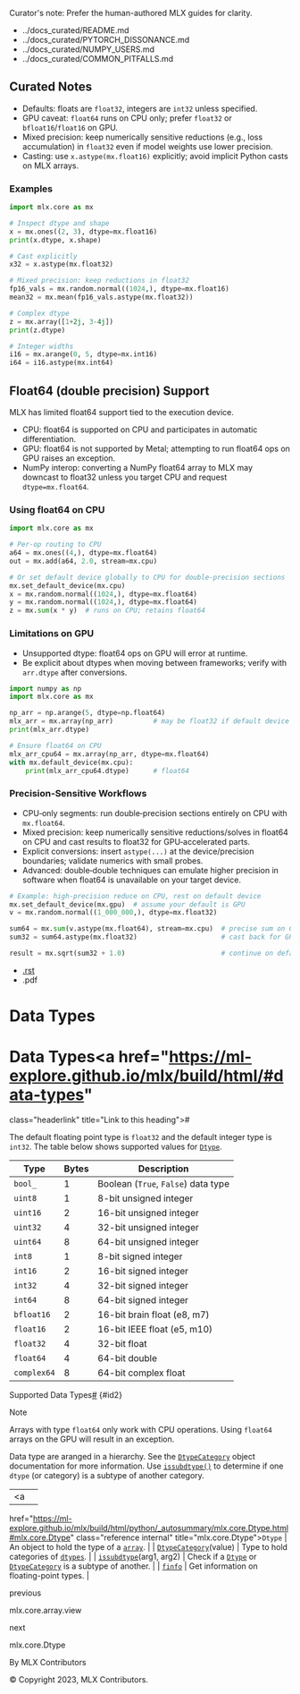 Curator's note: Prefer the human-authored MLX guides for clarity.
- ../docs_curated/README.md
- ../docs_curated/PYTORCH_DISSONANCE.md
- ../docs_curated/NUMPY_USERS.md
- ../docs_curated/COMMON_PITFALLS.md

<!--
Per-file analysis (data_types.md):
- Sphinx table of supported dtypes; includes an important GPU caveat for float64.
- Notable quirks: complex64 availability, bfloat16 vs float16 tradeoffs, and dtype up/down-casting with ops.
-->

## Curated Notes

- Defaults: floats are `float32`, integers are `int32` unless specified.
- GPU caveat: `float64` runs on CPU only; prefer `float32` or `bfloat16`/`float16` on GPU.
- Mixed precision: keep numerically sensitive reductions (e.g., loss accumulation) in `float32` even if model weights use lower precision.
- Casting: use `x.astype(mx.float16)` explicitly; avoid implicit Python casts on MLX arrays.

### Examples

```python
import mlx.core as mx

# Inspect dtype and shape
x = mx.ones((2, 3), dtype=mx.float16)
print(x.dtype, x.shape)

# Cast explicitly
x32 = x.astype(mx.float32)

# Mixed precision: keep reductions in float32
fp16_vals = mx.random.normal((1024,), dtype=mx.float16)
mean32 = mx.mean(fp16_vals.astype(mx.float32))

# Complex dtype
z = mx.array([1+2j, 3-4j])
print(z.dtype)

# Integer widths
i16 = mx.arange(0, 5, dtype=mx.int16)
i64 = i16.astype(mx.int64)
```

## Float64 (double precision) Support

MLX has limited float64 support tied to the execution device.

- CPU: float64 is supported on CPU and participates in automatic differentiation.
- GPU: float64 is not supported by Metal; attempting to run float64 ops on GPU raises an exception.
- NumPy interop: converting a NumPy float64 array to MLX may downcast to float32 unless you target CPU and request `dtype=mx.float64`.

### Using float64 on CPU

```python
import mlx.core as mx

# Per-op routing to CPU
a64 = mx.ones((4,), dtype=mx.float64)
out = mx.add(a64, 2.0, stream=mx.cpu)

# Or set default device globally to CPU for double-precision sections
mx.set_default_device(mx.cpu)
x = mx.random.normal((1024,), dtype=mx.float64)
y = mx.random.normal((1024,), dtype=mx.float64)
z = mx.sum(x * y)  # runs on CPU; retains float64
```

### Limitations on GPU

- Unsupported dtype: float64 ops on GPU will error at runtime.
- Be explicit about dtypes when moving between frameworks; verify with `arr.dtype` after conversions.

```python
import numpy as np
import mlx.core as mx

np_arr = np.arange(5, dtype=np.float64)
mlx_arr = mx.array(np_arr)          # may be float32 if default device is GPU
print(mlx_arr.dtype)

# Ensure float64 on CPU
mlx_arr_cpu64 = mx.array(np_arr, dtype=mx.float64)
with mx.default_device(mx.cpu):
    print(mlx_arr_cpu64.dtype)      # float64
```

### Precision‑Sensitive Workflows

- CPU‑only segments: run double‑precision sections entirely on CPU with `mx.float64`.
- Mixed precision: keep numerically sensitive reductions/solves in float64 on CPU and cast results to float32 for GPU‑accelerated parts.
- Explicit conversions: insert `astype(...)` at the device/precision boundaries; validate numerics with small probes.
- Advanced: double‑double techniques can emulate higher precision in software when float64 is unavailable on your target device.

```python
# Example: high‑precision reduce on CPU, rest on default device
mx.set_default_device(mx.gpu)  # assume your default is GPU
v = mx.random.normal((1_000_000,), dtype=mx.float32)

sum64 = mx.sum(v.astype(mx.float64), stream=mx.cpu)  # precise sum on CPU
sum32 = sum64.astype(mx.float32)                     # cast back for GPU work

result = mx.sqrt(sum32 + 1.0)                        # continue on default device
```


<div id="main-content" class="bd-main" role="main">

<div class="sbt-scroll-pixel-helper">

</div>

<div class="bd-content">

<div class="bd-article-container">

<div class="bd-header-article d-print-none">

<div class="header-article-items header-article__inner">

<div class="header-article-items__start">

<div class="header-article-item">

<span class="fa-solid fa-bars"></span>

</div>

</div>

<div class="header-article-items__end">

<div class="header-article-item">

<div class="article-header-buttons">

<a href="https://github.com/ml-explore/mlx"
class="btn btn-sm btn-source-repository-button"
data-bs-placement="bottom" data-bs-toggle="tooltip" target="_blank"
title="Source repository"><span class="btn__icon-container"> <em></em>
</span></a>

<div class="dropdown dropdown-download-buttons">

- <a
  href="https://ml-explore.github.io/mlx/build/html/_sources/python/data_types.rst"
  class="btn btn-sm btn-download-source-button dropdown-item"
  data-bs-placement="left" data-bs-toggle="tooltip" target="_blank"
  title="Download source file"><span class="btn__icon-container">
  <em></em> </span> <span class="btn__text-container">.rst</span></a>
- <span class="btn__icon-container"> </span>
  <span class="btn__text-container">.pdf</span>

</div>

<span class="btn__icon-container"> </span>

</div>

</div>

</div>

</div>

</div>

<div id="jb-print-docs-body" class="onlyprint">

# Data Types

<div id="print-main-content">

<div id="jb-print-toc">

</div>

</div>

</div>

<div id="searchbox">

</div>

<div id="data-types" class="section">

<span id="id1"></span>

# Data Types<a href="https://ml-explore.github.io/mlx/build/html/#data-types"
class="headerlink" title="Link to this heading">#</a>

The default floating point type is <span class="pre">`float32`</span>
and the default integer type is <span class="pre">`int32`</span>. The
table below shows supported values for <a
href="https://ml-explore.github.io/mlx/build/html/python/_autosummary/mlx.core.Dtype.html#mlx.core.Dtype"
class="reference internal" title="mlx.core.Dtype"><span
class="pre"><code class="sourceCode python">Dtype</code></span></a>.

<div class="pst-scrollable-table-container">

| Type | Bytes | Description |
|----|----|----|
| <span class="pre">`bool_`</span> | 1 | Boolean (<span class="pre">`True`</span>, <span class="pre">`False`</span>) data type |
| <span class="pre">`uint8`</span> | 1 | 8-bit unsigned integer |
| <span class="pre">`uint16`</span> | 2 | 16-bit unsigned integer |
| <span class="pre">`uint32`</span> | 4 | 32-bit unsigned integer |
| <span class="pre">`uint64`</span> | 8 | 64-bit unsigned integer |
| <span class="pre">`int8`</span> | 1 | 8-bit signed integer |
| <span class="pre">`int16`</span> | 2 | 16-bit signed integer |
| <span class="pre">`int32`</span> | 4 | 32-bit signed integer |
| <span class="pre">`int64`</span> | 8 | 64-bit signed integer |
| <span class="pre">`bfloat16`</span> | 2 | 16-bit brain float (e8, m7) |
| <span class="pre">`float16`</span> | 2 | 16-bit IEEE float (e5, m10) |
| <span class="pre">`float32`</span> | 4 | 32-bit float |
| <span class="pre">`float64`</span> | 4 | 64-bit double |
| <span class="pre">`complex64`</span> | 8 | 64-bit complex float |

<span class="caption-text">Supported Data
Types</span><a href="https://ml-explore.github.io/mlx/build/html/#id2"
class="headerlink" title="Link to this table">#</a> {#id2}

</div>

<div class="admonition note">

Note

Arrays with type <span class="pre">`float64`</span> only work with CPU
operations. Using <span class="pre">`float64`</span> arrays on the GPU
will result in an exception.

</div>

Data type are aranged in a hierarchy. See the <a
href="https://ml-explore.github.io/mlx/build/html/python/_autosummary/mlx.core.DtypeCategory.html#mlx.core.DtypeCategory"
class="reference internal" title="mlx.core.DtypeCategory"><span
class="pre"><code
class="sourceCode python">DtypeCategory</code></span></a> object
documentation for more information. Use <a
href="https://ml-explore.github.io/mlx/build/html/python/_autosummary/mlx.core.issubdtype.html#mlx.core.issubdtype"
class="reference internal" title="mlx.core.issubdtype"><span
class="pre"><code
class="sourceCode python">issubdtype()</code></span></a> to determine if
one <span class="pre">`dtype`</span> (or category) is a subtype of
another category.

<div class="pst-scrollable-table-container">

|  |  |
|----|----|
| <a
href="https://ml-explore.github.io/mlx/build/html/python/_autosummary/mlx.core.Dtype.html#mlx.core.Dtype"
class="reference internal" title="mlx.core.Dtype"><span
class="pre"><code class="sourceCode python">Dtype</code></span></a> | An object to hold the type of a <a
href="https://ml-explore.github.io/mlx/build/html/python/_autosummary/mlx.core.array.html#mlx.core.array"
class="reference internal" title="mlx.core.array"><span
class="pre"><code class="sourceCode python">array</code></span></a>. |
| <a
href="https://ml-explore.github.io/mlx/build/html/python/_autosummary/mlx.core.DtypeCategory.html#mlx.core.DtypeCategory"
class="reference internal" title="mlx.core.DtypeCategory"><span
class="pre"><code
class="sourceCode python">DtypeCategory</code></span></a>(value) | Type to hold categories of <a
href="https://ml-explore.github.io/mlx/build/html/python/_autosummary/mlx.core.Dtype.html#mlx.core.Dtype"
class="reference internal" title="mlx.core.Dtype"><span
class="pre"><code class="sourceCode python">dtypes</code></span></a>. |
| <a
href="https://ml-explore.github.io/mlx/build/html/python/_autosummary/mlx.core.issubdtype.html#mlx.core.issubdtype"
class="reference internal" title="mlx.core.issubdtype"><span
class="pre"><code class="sourceCode python">issubdtype</code></span></a>(arg1, arg2) | Check if a <a
href="https://ml-explore.github.io/mlx/build/html/python/_autosummary/mlx.core.Dtype.html#mlx.core.Dtype"
class="reference internal" title="mlx.core.Dtype"><span
class="pre"><code class="sourceCode python">Dtype</code></span></a> or <a
href="https://ml-explore.github.io/mlx/build/html/python/_autosummary/mlx.core.DtypeCategory.html#mlx.core.DtypeCategory"
class="reference internal" title="mlx.core.DtypeCategory"><span
class="pre"><code
class="sourceCode python">DtypeCategory</code></span></a> is a subtype of another. |
| <a
href="https://ml-explore.github.io/mlx/build/html/python/_autosummary/mlx.core.finfo.html#mlx.core.finfo"
class="reference internal" title="mlx.core.finfo"><span
class="pre"><code class="sourceCode python">finfo</code></span></a> | Get information on floating-point types. |

</div>

</div>

<div class="prev-next-area">

<a
href="https://ml-explore.github.io/mlx/build/html/python/_autosummary/mlx.core.array.view.html"
class="left-prev" title="previous page"><em></em></a>

<div class="prev-next-info">

previous

mlx.core.array.view

</div>

<a
href="https://ml-explore.github.io/mlx/build/html/python/_autosummary/mlx.core.Dtype.html"
class="right-next" title="next page"></a>

<div class="prev-next-info">

next

mlx.core.Dtype

</div>

</div>

</div>

</div>

<div class="bd-footer-content__inner container">

<div class="footer-item">

By MLX Contributors

</div>

<div class="footer-item">

© Copyright 2023, MLX Contributors.  

</div>

<div class="footer-item">

</div>

<div class="footer-item">

</div>

</div>

</div>
